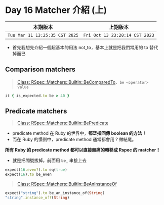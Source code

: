 # Day 16 Matcher 介紹 (上)

|本期版本|上期版本
|:---:|:---:|
`Tue Mar 11 13:25:35 CST 2025` | `Fri Oct 13 23:20:14 CST 2023`

* 首先我想先介紹一個超基本的用法 not_to，基本上就是把我們常用的 to 替代掉而已

## Comparison matchers

> [Class: RSpec::Matchers::BuiltIn::BeComparedTo](https://rubydoc.info/gems/rspec-expectations/RSpec/Matchers/BuiltIn/BeComparedTo)、`be <operator> value`

```ruby
it { is_expected.to be > 40 }
```


## Predicate matchers

> [Class: RSpec::Matchers::BuiltIn::BePredicate](https://rubydoc.info/gems/rspec-expectations/RSpec/Matchers/BuiltIn/BePredicate)

* predicate method 在 Ruby 的世界中，**都泛指回傳 boolean 的方法！**
* 而在 Ruby 的慣例中，predicate method 通常都會用 ? 做結尾。

**所有 Ruby 的 predicate method 都可以直接無痛的轉移成 Rspec 的 matcher！**

* 就是把問號拔掉，前面用 `be_` 串接上去


```ruby
expect(16.even?).to eq(true)
expect(16).to be_even
```

> [Class: RSpec::Matchers::BuiltIn::BeAnInstanceOf](https://rubydoc.info/gems/rspec-expectations/RSpec/Matchers/BuiltIn/BeAnInstanceOf)

```ruby
expect("string").to be_an_instance_of(String)
"string".instance_of?(String)
```
